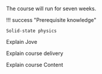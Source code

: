 The course will run for seven weeks.

!!! success "Prerequisite knowledge"

    Solid-state physics

Explain Jove

Explain course delivery

Explain course Content
